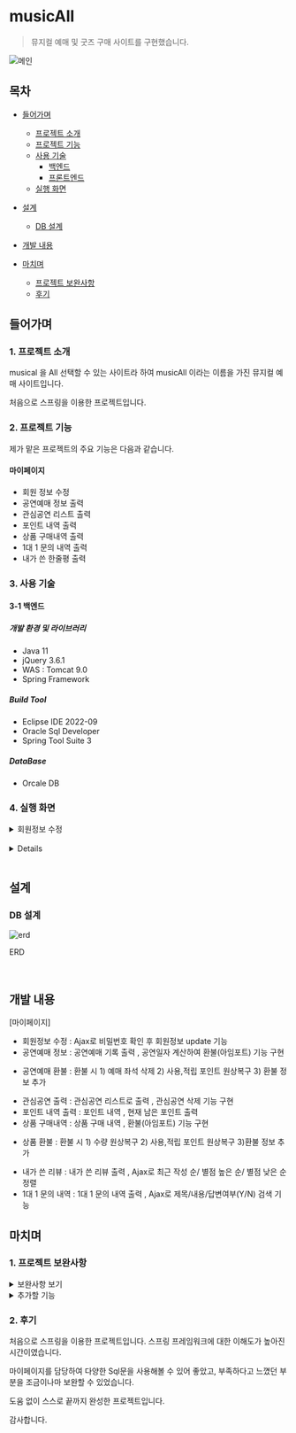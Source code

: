# musicAll
> 뮤지컬 예매 및 굿즈 구매 사이트를 구현했습니다.

![메인](https://user-images.githubusercontent.com/118409545/217399474-8bf0ad5d-a317-41a9-9294-c5e1d566b1a1.png)

## 목차
- [들어가며](#들어가며)
  - [프로젝트 소개](#1-프로젝트-소개)    
  - [프로젝트 기능](#2-프로젝트-기능)    
  - [사용 기술](#3-사용-기술)   
     - [백엔드](#3-1-백엔드)
     - [프론트엔드](#3-2-프론트엔드)
  - [실행 화면](#4-실행-화면)   


- [설계](#설계)
  - [DB 설계](#-DB-설계)

- [개발 내용](#개발-내용)

- [마치며](#마치며)
  - [프로젝트 보완사항](#1-프로젝트-보완사항)
  - [후기](#2-후기)

## 들어가며
### 1. 프로젝트 소개

musical 을 All 선택할 수 있는 사이트라 하여 musicAll 이라는 이름을 가진 뮤지컬 예매 사이트입니다.

처음으로 스프링을 이용한 프로젝트입니다.

### 2. 프로젝트 기능

제가 맡은 프로젝트의 주요 기능은 다음과 같습니다.
#### 마이페이지
- 회원 정보 수정
- 공연예매 정보 출력
- 관심공연 리스트 출력
- 포인트 내역 출력
- 상품 구매내역 출력
- 1대 1 문의 내역 출력
- 내가 쓴 한줄평 출력

### 3. 사용 기술

#### 3-1 백엔드

##### 개발 환경 및 라이브러리
- Java 11
- jQuery 3.6.1
- WAS : Tomcat 9.0
- Spring Framework

##### Build Tool
- Eclipse IDE 2022-09
- Oracle Sql Developer
- Spring Tool Suite 3

##### DataBase
- Orcale DB


### 4. 실행 화면
  <details>
    <summary>회원정보 수정</summary>   
       
    
  **1. 회원정보 수정**   
  ![회원정보수정1](https://user-images.githubusercontent.com/118409545/217396729-92fc230c-8b78-4320-9b81-f8c712cbb0f6.png) 
  
  모달창으로 비밀번호 확인창이 뜬다.

  ![회원정보수정비밀번호오류](https://user-images.githubusercontent.com/118409545/217396733-e3263b21-1981-44b9-b7f5-1d1feaf812d3.png)
  
  ajax를 이용하여 비밀번호 일치여부를 확인한다.
     
  
  **2. 회원정보 수정 내역**   
  ![회원정보수정내역](https://user-images.githubusercontent.com/118409545/217396731-f4002089-5eb0-4d4c-bce5-9be0e6ae62b5.png)
  
  DB에 저장되어 있는 회원정보를 자동출력하여 유효성 검사를 한 후 회원정보 수정이 가능하다.
     
  
  **3. 회원정보 수정 완료**   
  ![회원정보수정완료](https://user-images.githubusercontent.com/118409545/217396734-2a788bb4-1e54-48aa-9121-9c3e9b4a7753.png)
  
  회원정보 수정 완료 시 모달창으로 로그인을 요청한다.
     
  
     
  </details>
  <br/>   
  
  <details>
    <summary마이페이지</summary>   
     
  **1. 공연 예매내역**   
  ![공연예매리스트](https://user-images.githubusercontent.com/118409545/217396712-4616a976-f698-4c20-b46e-2018217c325e.png)
  
  공연예매리스트를 보여준다.
  
  ![공연예매환불클릭시](https://user-images.githubusercontent.com/118409545/217396714-fd7b350a-4467-4cdd-8ad5-9cc294cebfb3.png)
  
  에매환불 클릭 시 환불처리를 한다.
  
  ![공연세부내역](https://user-images.githubusercontent.com/118409545/217396709-811e141c-5566-4fe9-9850-91799cfb80f2.png)
  
  예매세부내역 확인
     
  **2. 관심공연**   
  ![관심공연](https://user-images.githubusercontent.com/118409545/217396718-5c392c3f-840d-4e85-89c4-78907affaabc.png) 
  
  관심공연 목록을 출력한다. 하트 클릭 시 관심공연에서 삭제된다.
  
  **3. 포인트** 
  ![포인트내역](https://user-images.githubusercontent.com/118409545/217396727-0d415b2a-a4ef-494d-96d4-ee911eef330a.png)
  
  현재 남은 포인트 및 포인트 사용 내역을 보여준다.
  
  **4. 굿즈 상품 구매내역**
  ![상품구매내역](https://user-images.githubusercontent.com/118409545/217396725-bcfbdb79-acd3-4d63-bb0a-0c04b79c1c7b.png)
  
  상품 구매내역 , 환불처리, 상품 구매 세부내역 
  
  **5. 1대 1 문의**
  ![1대1문의내역](https://user-images.githubusercontent.com/118409545/217396707-cc7e09ac-0147-4607-8b62-a7dc6f974911.png)
  
  1대 1 문의 내역을 보여준다. 
  
  ![1대1문의 검색ajax](https://user-images.githubusercontent.com/118409545/217396700-c98daf55-85ed-4c9a-b3cb-87774512b094.png)
  
  키워드로 검색 시 ajax를 이용하여 일치하는 내용만 보여준다.
  
  **5. 내가 쓴 리뷰**
  ![리뷰정렬](https://user-images.githubusercontent.com/118409545/217396721-7bc2a7f8-f978-4a7b-9c95-abe37473eaaa.png)
  
  내가 작성한 한줄평을 보여준다. 키워드별 정렬을 ajax로 구현하였다.
           
  </details>
  <br/>   
     
 
   
## 설계   
   

     
 ### DB 설계

![erd](https://user-images.githubusercontent.com/118409545/217397961-4d64e2fd-83d3-47bc-8d4c-aad4dd9745ef.png)


ERD

   
<br/>


## 개발 내용

[마이페이지]
- 회원정보 수정 : Ajax로 비밀번호 확인 후 회원정보 update 기능
- 공연예매 정보 : 공연예매 기록 출력 , 공연일자 계산하여 환불(아임포트) 기능 구현
* 공연예매 환불 : 환불 시 1) 예매 좌석 삭제 2) 사용,적립 포인트 원상복구 3) 환불 정보 추가
- 관심공연 출력 : 관심공연 리스트로 출력 , 관심공연 삭제 기능 구현
- 포인트 내역 출력 : 포인트 내역 , 현재 남은 포인트 출력
- 상품 구매내역 : 상품 구매 내역 , 환불(아임포트) 기능 구현
* 상품 환불 : 환불 시 1) 수량 원상복구 2) 사용,적립 포인트 원상복구 3)환불 정보 추가
- 내가 쓴 리뷰 : 내가 쓴 리뷰 출력 , Ajax로 최근 작성 순/ 별점 높은 순/ 별점 낮은 순 정렬
- 1대 1 문의 내역 : 1대 1 문의 내역 출력 , Ajax로 제목/내용/답변여부(Y/N) 검색 기능

## 마치며   
### 1. 프로젝트 보완사항   
 
<details>
  <summary>보완사항 보기</summary>
     
  
- 페이징처리 ajax
- 1대1 문의 검색 시 페이징처리
- 굿즈 후기 
  
</details>   
 
   
   <details>
  <summary>추가할 기능 </summary>
     
  
- 예매 리뷰작성 : 공연일이 지나서 리뷰작성할 수 있도록경변경
  
</details>  


### 2. 후기   

처음으로 스프링을 이용한 프로젝트입니다.
스프링 프레임워크에 대한 이해도가 높아진 시간이였습니다.

마이페이지를 담당하여 다양한 Sql문을 사용해볼 수 있어 좋았고,
부족하다고 느꼈던 부분을 조금이나마 보완할 수 있었습니다.

도움 없이 스스로 끝까지 완성한 프로젝트입니다.

감사합니다.
